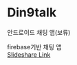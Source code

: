 # Din9talk
안드로이드 채팅 앱(보류)

firebase기반 채팅 앱  
[Slideshare Link](https://www.slideshare.net/SeongSikChoi)

